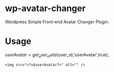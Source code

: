 # wp-avatar-changer
Wordpress Simple Front-end Avatar Changer Plugin. 

# Usage

$userAvatar = get_user_meta($user_id,'userAvatar',true);

```
<img src="<?=$userAvatar?>" alt="" />
```
